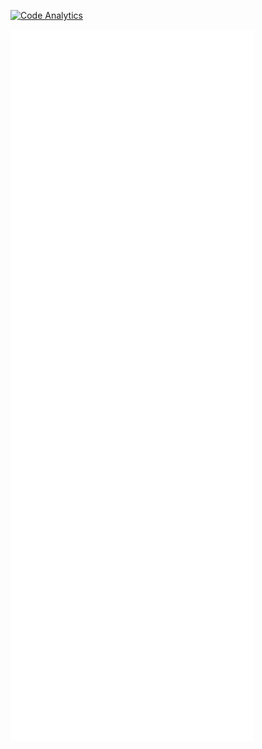 [![Code Analytics](https://github.com/Srivathsav-max/Srivathsav-max/actions/workflows/lang_stats.yml/badge.svg)](https://github.com/Srivathsav-max/Srivathsav-max/actions/workflows/lang_stats.yml)

[<img align="left" width="390" alt="🎶" src="https://github.com/Srivathsav-max/Srivathsav-max/blob/main/general.svg">](#)

[<img align="left" width="390" alt="🎶" src="https://github.com/Srivathsav-max/Srivathsav-max/blob/main/metrics.plugin.people.followers.svg">](#)

<!-- [<img align="left" width="390" alt="🎶" src="https://github.com/Srivathsav-max/Srivathsav-max/blob/main/metrics.plugin.music.recent.svg">](#) -->

<!-- [<img align="left" width="390" alt="🎶" src="https://github.com/Srivathsav-max/Srivathsav-max/blob/main/metrics.plugin.music.playlist.spotify.svg">](#) -->

[<img align="left" width="390" alt="🎶" src="https://github.com/Srivathsav-max/Srivathsav-max/blob/main/metrics.plugin.activity.svg">](#)

[<img align="left" width="390" alt="🎶" src="https://github.com/Srivathsav-max/Srivathsav-max/blob/main/metrics.plugin.stars.svg">](#)

[<img align="left" width="390" alt="🎶" src="https://github.com/Srivathsav-max/Srivathsav-max/blob/main/achievements.svg">](#)

<!-- [<img width="left" width="390" alt="🦑" src="https://github.com/Srivathsav-max/Srivathsav-max/blob/main/metrics.plugin.languages.indepth.svg">](#) -->
